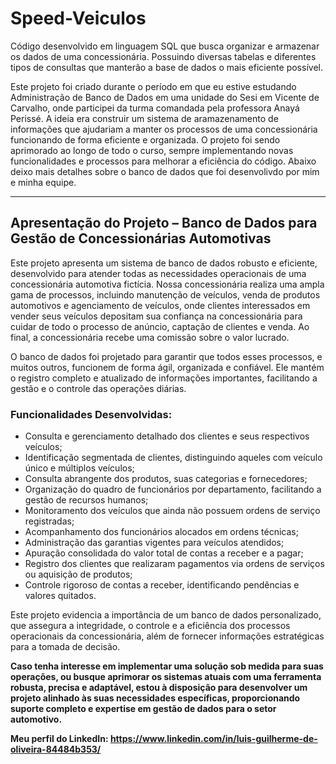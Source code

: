 # Speed-Veiculos
Código desenvolvido em linguagem SQL que busca organizar e armazenar os dados de uma concessionária. Possuindo diversas tabelas e diferentes tipos de consultas que manterão a base de dados o mais eficiente possível.

Este projeto foi criado durante o período em que eu estive estudando Administração de Banco de Dados em uma unidade do Sesi em Vicente de Carvalho, onde participei da turma comandada pela professora Anayá Perissé. A ideia era construir um sistema de aramazenamento de informações que ajudariam a manter os processos de uma concessionária funcionando de forma eficiente e organizada. O projeto foi sendo aprimorado ao longo de todo o curso, sempre implementando novas funcionalidades e processos para melhorar a eficiência do código. Abaixo deixo mais detalhes sobre o banco de dados que foi desenvolivdo por mim e minha equipe.
***

## Apresentação do Projeto – Banco de Dados para Gestão de Concessionárias Automotivas

Este projeto apresenta um sistema de banco de dados robusto e eficiente, desenvolvido para atender todas as necessidades operacionais de uma concessionária automotiva fictícia. Nossa concessionária realiza uma ampla gama de processos, incluindo manutenção de veículos, venda de produtos automotivos e agenciamento de veículos, onde clientes interessados em vender seus veículos depositam sua confiança na concessionária para cuidar de todo o processo de anúncio, captação de clientes e venda. Ao final, a concessionária recebe uma comissão sobre o valor lucrado.

O banco de dados foi projetado para garantir que todos esses processos, e muitos outros, funcionem de forma ágil, organizada e confiável. Ele mantém o registro completo e atualizado de informações importantes, facilitando a gestão e o controle das operações diárias.

### Funcionalidades Desenvolvidas:

*   Consulta e gerenciamento detalhado dos clientes e seus respectivos veículos;
*   Identificação segmentada de clientes, distinguindo aqueles com veículo único e múltiplos veículos;
*   Consulta abrangente dos produtos, suas categorias e fornecedores;
*   Organização do quadro de funcionários por departamento, facilitando a gestão de recursos humanos;
*   Monitoramento dos veículos que ainda não possuem ordens de serviço registradas;
*   Acompanhamento dos funcionários alocados em ordens técnicas;
*   Administração das garantias vigentes para veículos atendidos;
*   Apuração consolidada do valor total de contas a receber e a pagar;
*   Registro dos clientes que realizaram pagamentos via ordens de serviços ou aquisição de produtos;
*   Controle rigoroso de contas a receber, identificando pendências e valores quitados.

Este projeto evidencia a importância de um banco de dados personalizado, que assegura a integridade, o controle e a eficiência dos processos operacionais da concessionária, além de fornecer informações estratégicas para a tomada de decisão.

**Caso tenha interesse em implementar uma solução sob medida para suas operações, ou busque aprimorar os sistemas atuais com uma ferramenta robusta, precisa e adaptável, estou à disposição para desenvolver um projeto alinhado às suas necessidades específicas, proporcionando suporte completo e expertise em gestão de dados para o setor automotivo.**

**Meu perfil do LinkedIn: https://www.linkedin.com/in/luis-guilherme-de-oliveira-84484b353/**
